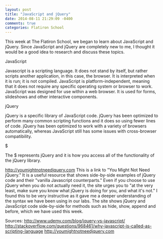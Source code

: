 ```yaml
---
layout: post
title: "JavaScript and jQuery"
date: 2014-08-11 21:29:09 -0400
comments: true
categories: Flatiron School
---
```


This week at The Flatiron School, we began to learn about JavaScript and jQuery. Since JavaScript and jQuery are completely new to me, I thought it would be a good idea to research and discuss these topics.


JavaScript


Javascript is a scripting language. It does not stand by itself, but rather scripts another application, in this case, the browser. It is interpreted when it is run; it is not compiled.
JavaScript is platform-independent, meaning that it does not require any specific operating system or browser to work.
JavaScript was designed for use within a web browser. It is used for forms, slideshows and other interactive components.


jQuery

jQuery is a specific library of JavaScript code.
jQuery has been optimized to perform many common scripting functions and it does so using fewer lines of code.
jQuery has been optimized to work with a variety of browsers automatically, whereas JavaScript still has some issues with cross-browser compatibility.

$

The $ represents jQuery and it is how you access all of the functionality of the jQuery library.

http://youmightnotneedjquery.com
This is a link to "You Might Not Need jQuery." It is a useful resource that shows side-by-side examples of jQuery code and their "vanilla Javascript counterparts." Even if you choose to use jQuery when you do not actually need it, the site urges you to "at the very least, make sure you know what jQuery is doing for you, and what it's not." I found this to be very instructive as it gave me a deeper understanding of the syntax we have been using in our labs. The site shows jQuery and JavaScript code side-by-side for methods such as hide, show, append and before, which we have used this week.

Sources:
http://www.udemy.com/blog/jquery-vs-javascript/
http://stackoverflow.com/questions/968461/why-javascript-is-called-as-scripting-language
http://youmightnotneedjquery.com